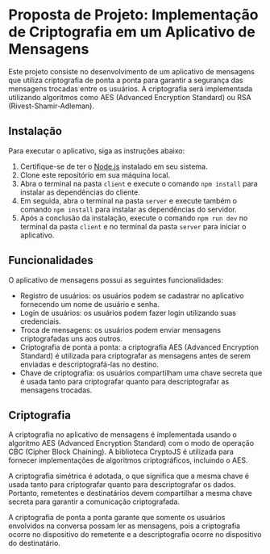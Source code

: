 # Proposta de Projeto: Implementação de Criptografia em um Aplicativo de Mensagens

Este projeto consiste no desenvolvimento de um aplicativo de mensagens que utiliza criptografia de ponta a ponta para garantir a segurança das mensagens trocadas entre os usuários. A criptografia será implementada utilizando algoritmos como AES (Advanced Encryption Standard) ou RSA (Rivest-Shamir-Adleman).

## Instalação

Para executar o aplicativo, siga as instruções abaixo:

1. Certifique-se de ter o [Node.js](https://nodejs.org) instalado em seu sistema.
2. Clone este repositório em sua máquina local.
3. Abra o terminal na pasta `client` e execute o comando `npm install` para instalar as dependências do cliente.
4. Em seguida, abra o terminal na pasta `server` e execute também o comando `npm install` para instalar as dependências do servidor.
5. Após a conclusão da instalação, execute o comando `npm run dev` no terminal da pasta `client` e no terminal da pasta `server` para iniciar o aplicativo.

## Funcionalidades

O aplicativo de mensagens possui as seguintes funcionalidades:

- Registro de usuários: os usuários podem se cadastrar no aplicativo fornecendo um nome de usuário e senha.
- Login de usuários: os usuários podem fazer login utilizando suas credenciais.
- Troca de mensagens: os usuários podem enviar mensagens criptografadas uns aos outros.
- Criptografia de ponta a ponta: a criptografia AES (Advanced Encryption Standard) é utilizada para criptografar as mensagens antes de serem enviadas e descriptografá-las no destino.
- Chave de criptografia: os usuários compartilham uma chave secreta que é usada tanto para criptografar quanto para descriptografar as mensagens trocadas.

## Criptografia

A criptografia no aplicativo de mensagens é implementada usando o algoritmo AES (Advanced Encryption Standard) com o modo de operação CBC (Cipher Block Chaining). A biblioteca CryptoJS é utilizada para fornecer implementações de algoritmos criptográficos, incluindo o AES.

A criptografia simétrica é adotada, o que significa que a mesma chave é usada tanto para criptografar quanto para descriptografar os dados. Portanto, remetentes e destinatários devem compartilhar a mesma chave secreta para garantir a comunicação criptografada.

A criptografia de ponta a ponta garante que somente os usuários envolvidos na conversa possam ler as mensagens, pois a criptografia ocorre no dispositivo do remetente e a descriptografia ocorre no dispositivo do destinatário.

